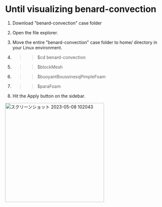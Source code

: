# Until visualizing benard-convection 

1. Download "benard-convection" case folder

2. Open the file explorer.

3. Move the entire "benard-convection" case folder to home/<user name> directory in your Linux environment.

4. >> $cd benard-convection

5. >> $blockMesh

6. >> $buoyantBoussinesqPimpleFoam

7. >> $paraFoam

8. Hit the Apply button on the sidebar.

  <img width="318" alt="スクリーンショット 2023-05-08 102043" src="https://user-images.githubusercontent.com/93551327/236889071-831548a9-2da9-4468-a28f-e43e5644906d.png">
